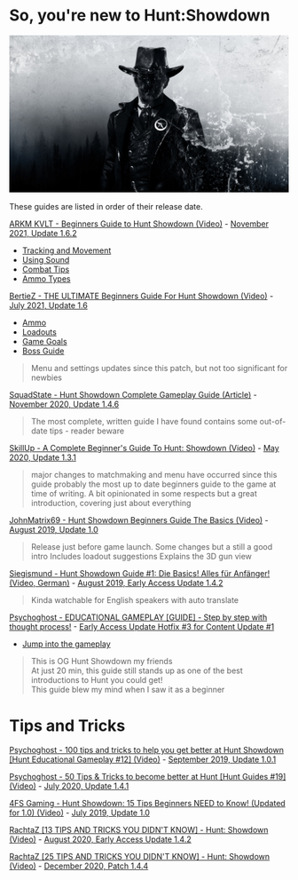 # So, you're new to Hunt:Showdown
![HuntScreenshot40](/assets/img/blogs/200131_Sherriff_blog.jpg)

These guides are listed in order of their release date.

[ARKM KVLT - Beginners Guide to Hunt Showdown (Video)](https://www.youtube.com/watch?v=ihYQtFC6SCQ) - [November 2021, Update 1.6.2](https://store.steampowered.com/news/app/594650/view/3021345332630099079)
* [Tracking and Movement](https://www.youtube.com/watch?v=ihYQtFC6SCQ&t=90s)
* [Using Sound](https://www.youtube.com/watch?v=ihYQtFC6SCQ&t=360s)
* [Combat Tips](https://www.youtube.com/watch?v=ihYQtFC6SCQ&t=554s)
* [Ammo Types](https://www.youtube.com/watch?v=ihYQtFC6SCQ&t=786s)

[BertieZ - THE ULTIMATE Beginners Guide For Hunt Showdown (Video)](https://www.youtube.com/watch?v=6jO6M3Culnc) - [July 2021, Update 1.6](https://store.steampowered.com/news/app/594650/view/2959412581544402923)
* [Ammo](https://youtu.be/6jO6M3Culnc?t=623)
* [Loadouts](https://youtu.be/6jO6M3Culnc?t=863)
* [Game Goals](https://youtu.be/6jO6M3Culnc?t=1281)
* [Boss Guide](https://youtu.be/6jO6M3Culnc?t=1623)
> Menu and settings updates since this patch, but not too significant for newbies

[SquadState - Hunt Showdown Complete Gameplay Guide (Article)](https://squadstate.com/guide/hunt-showdown-complete-gameplay-guide) - [November 2020, Update 1.4.6](https://store.steampowered.com/news/app/594650/view/2914353120881975301)

> The most complete, written guide I have found
> contains some out-of-date tips - reader beware



[SkillUp - A Complete Beginner's Guide To Hunt: Showdown (Video)](https://www.youtube.com/watch?v=caMSSQUDq-8) - [May 2020, Update 1.3.1 ](https://store.steampowered.com/news/app/594650/view/2189255823673912158)
> major changes to matchmaking and menu have occurred since this guide
> probably the most up to date beginners guide to the game at time of writing.
> A bit opinionated in some respects but a great introduction, covering just about everything

[JohnMatrix69 - Hunt Showdown Beginners Guide The Basics (Video)](https://www.youtube.com/watch?v=za3LSLjKcGM) - [August 2019, Update 1.0 ](https://store.steampowered.com/news/app/594650/view/4581805995809874918)

> Release just before game launch. Some changes but a still a good intro
> Includes loadout suggestions
> Explains the 3D gun view


[Siegismund - Hunt Showdown Guide #1: Die Basics! Alles für Anfänger! (Video, German)](https://www.youtube.com/watch?v=XEuBPKWBM0M&feature=youtu.be) - [August 2019, Early Access Update 1.4.2](https://store.steampowered.com/news/app/594650/view/2717311757331581741)

> Kinda watchable for English speakers with auto translate

[Psychoghost - EDUCATIONAL GAMEPLAY [GUIDE] - Step by step with thought process!](https://www.youtube.com/watch?v=GtVztwV54eo&t=3s) - [Early Access Update Hotfix #3 for Content Update #1](https://store.steampowered.com/news/app/594650/view/4581805995809883242)
* [Jump into the gameplay ](https://youtu.be/GtVztwV54eo?t=203)
> This is OG Hunt Showdown my friends  
> At just 20 min, this guide still stands up as one of the best introductions to Hunt you could get!  
> This guide blew my mind when I saw it as a beginner


# Tips and Tricks

[Psychoghost - 100 tips and tricks to help you get better at Hunt Showdown \[Hunt Educational Gameplay #12\] (Video)](https://www.youtube.com/watch?v=UxQ4U13e3XQ&list=PLNvgySd4wCDODFgoka8YcZ2TOdgTlJMgd&index=11&t=0s) - [September 2019, Update 1.0.1](https://store.steampowered.com/news/app/594650/view/2886167663028220210)

[Psychoghost - 50 Tips & Tricks to become better at Hunt \[Hunt Guides #19\] (Video)](https://www.youtube.com/watch?v=HGLhehF85U8&list=PLNvgySd4wCDODFgoka8YcZ2TOdgTlJMgd&index=5&t=0s) - [July 2020, Update 1.4.1](https://store.steampowered.com/news/app/594650/view/2496632202900402611)

[4FS Gaming - Hunt Showdown: 15 Tips Beginners NEED to Know! (Updated for 1.0) (Video)](https://youtu.be/VPLbmqoTEz8) - [July 2019, Update 1.0](https://store.steampowered.com/news/app/594650/view/4581805995809875796)

[RachtaZ \[13 TIPS AND TRICKS YOU DIDN'T KNOW\] - Hunt: Showdown (Video)](https://www.youtube.com/watch?v=YJ06VmjSgOU) - [August 2020, Early Access Update 1.4.2](https://store.steampowered.com/news/app/594650/view/2717311757331581741)

[RachtaZ \[25 TIPS AND TRICKS YOU DIDN'T KNOW\] - Hunt: Showdown (Video)](https://www.youtube.com/watch?v=HIxIH1xfMdA) - [December 2020, Patch 1.4.4](https://store.steampowered.com/news/app/594650/view/2922233151850931967)

